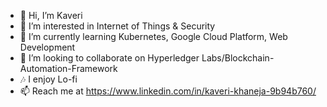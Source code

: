 - 👋 Hi, I’m Kaveri
- 👀 I’m interested in Internet of Things & Security
- 🌱 I’m currently learning Kubernetes, Google Cloud Platform, Web Development
- 💞️ I’m looking to collaborate on Hyperledger Labs/Blockchain-Automation-Framework
- 🎶 I enjoy Lo-fi
- 📫 Reach me at https://www.linkedin.com/in/kaveri-khaneja-9b94b760/

<!---
kaverikhaneja/kaverikhaneja is a ✨ special ✨ repository because its `README.md` (this file) appears on your GitHub profile.
You can click the Preview link to take a look at your changes.
--->
